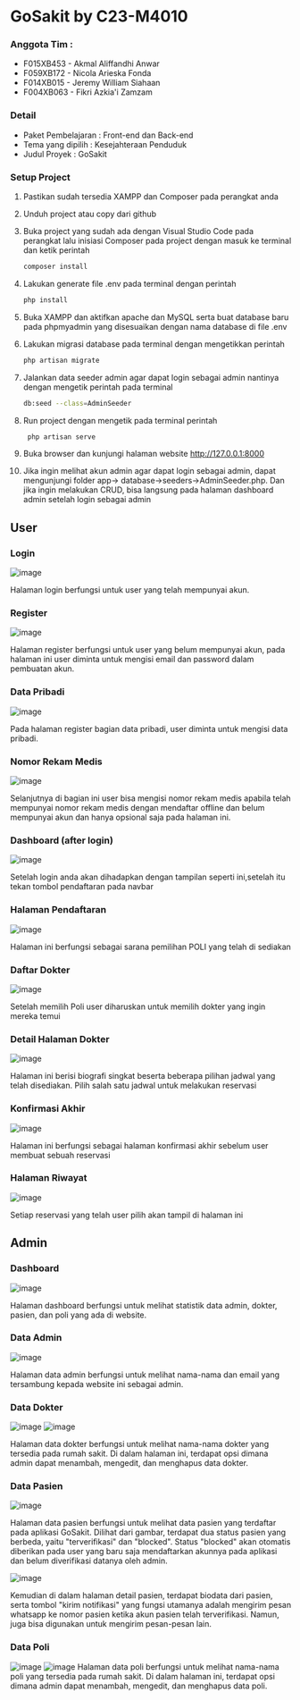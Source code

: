 # GoSakit by C23-M4010
### Anggota Tim :
- F015XB453 - Akmal Aliffandhi Anwar
- F059XB172 - Nicola Arieska Fonda
- F014XB015 - Jeremy William Siahaan
- F004XB063 - Fikri Azkia'i Zamzam

### Detail
- Paket Pembelajaran : Front-end dan Back-end
- Tema yang dipilih : Kesejahteraan Penduduk
- Judul Proyek : GoSakit


### Setup Project

1. Pastikan sudah tersedia XAMPP dan Composer pada perangkat anda

2. Unduh project atau copy dari github 

3. Buka project yang sudah ada dengan Visual Studio Code pada perangkat lalu inisiasi Composer pada project dengan masuk ke terminal dan ketik perintah 
     ```bash
    composer install

4. Lakukan generate file .env pada terminal dengan perintah 
    ```bash
    php install 

5. Buka XAMPP dan aktifkan apache dan MySQL serta buat database baru pada phpmyadmin yang disesuaikan dengan nama database di file .env

6. Lakukan migrasi database pada terminal dengan mengetikkan perintah 
     ```bash
    php artisan migrate

7. Jalankan data seeder admin agar dapat login sebagai admin nantinya dengan mengetik perintah pada terminal
    ```bash
    db:seed --class=AdminSeeder

8. Run project dengan mengetik pada terminal perintah
   ```bash
    php artisan serve

9. Buka browser dan kunjungi halaman website http://127.0.0.1:8000 

10. Jika ingin melihat akun admin agar dapat login sebagai admin, dapat mengunjungi folder app-> database->seeders->AdminSeeder.php. Dan jika ingin melakukan CRUD, bisa langsung pada halaman dashboard admin setelah login sebagai admin 

## User

### Login
![image](https://github.com/Nicolarieska/Capstone/assets/90572183/aa44639d-515b-437c-8a83-54de3c4676f4)

Halaman login berfungsi untuk user yang telah mempunyai akun.


### Register
![image](https://github.com/Nicolarieska/Capstone/assets/90572183/c09ad34a-61a2-4fcd-ac40-e0b3b05be89f)

Halaman register berfungsi untuk user yang belum mempunyai akun, pada halaman ini user diminta untuk mengisi email dan password dalam pembuatan akun.


### Data Pribadi
![image](https://github.com/Nicolarieska/Capstone/assets/90572183/f954ab34-13dc-4d97-9266-f5cc084ebf23)

Pada halaman register bagian data pribadi, user diminta untuk mengisi data pribadi.

### Nomor Rekam Medis
![image](https://github.com/Nicolarieska/Capstone/assets/90572183/4141a6bb-563e-49a1-9d04-62056395a0be)

Selanjutnya di bagian ini user bisa mengisi nomor rekam medis apabila telah mempunyai nomor rekam medis dengan mendaftar offline dan belum mempunyai akun dan hanya opsional saja pada halaman ini.

### Dashboard (after login)
![image](https://github.com/Nicolarieska/Capstone/assets/80694693/4892ab23-07dc-4068-a060-8270b0f3be0b)

Setelah login anda akan dihadapkan dengan tampilan seperti ini,setelah itu tekan tombol pendaftaran pada navbar

### Halaman Pendaftaran
![image](https://github.com/Nicolarieska/Capstone/assets/80694693/fa5f6cce-f1bd-483c-b20b-1797ee97d6c3)

Halaman ini berfungsi sebagai sarana pemilihan POLI yang telah di sediakan
### Daftar Dokter
![image](https://github.com/Nicolarieska/Capstone/assets/80694693/b82ed14f-515b-4098-ad0b-adf18be6028e)

Setelah memilih Poli user diharuskan untuk memilih dokter yang ingin mereka temui

### Detail Halaman Dokter
![image](https://github.com/Nicolarieska/Capstone/assets/80694693/69e1c770-a0ec-438d-bafa-00697dcb6efd)

Halaman ini berisi biografi singkat beserta beberapa pilihan jadwal yang telah disediakan. Pilih salah satu jadwal untuk melakukan reservasi

### Konfirmasi Akhir
![image](https://github.com/Nicolarieska/Capstone/assets/80694693/a4127f50-7716-4fd9-8403-1530d41262bd)

Halaman ini berfungsi sebagai halaman konfirmasi akhir sebelum user membuat sebuah reservasi

### Halaman Riwayat
![image](https://github.com/Nicolarieska/Capstone/assets/80694693/aa294231-cd49-418c-ab4a-e16cb18922e7)

Setiap reservasi yang telah user pilih akan tampil di halaman ini

## Admin

### Dashboard
![image](https://github.com/Nicolarieska/Capstone/assets/90572183/3fd5216e-06a0-4a90-aa75-1055643b6b05)

Halaman dashboard berfungsi untuk melihat statistik data admin, dokter, pasien, dan poli yang ada di website.

### Data Admin
![image](https://github.com/Nicolarieska/Capstone/assets/90572183/2aa8d458-1d85-4331-96c5-8f56df186a37)

Halaman data admin berfungsi untuk melihat nama-nama dan email yang tersambung kepada website ini sebagai admin.

### Data Dokter
![image](https://github.com/Nicolarieska/Capstone/assets/90572183/6b78040b-f86e-437d-ba1a-1b70a2bb1ac3)
![image](https://github.com/Nicolarieska/Capstone/assets/90572183/6c069f68-79c1-4482-8b8c-9e00abc08c31)

Halaman data dokter berfungsi untuk melihat nama-nama dokter yang tersedia pada rumah sakit. Di dalam halaman ini, terdapat opsi dimana admin dapat menambah, mengedit, dan menghapus data dokter.

### Data Pasien
![image](https://github.com/Nicolarieska/Capstone/assets/90572183/d7be39f3-dcad-4683-84bd-61032877c22c)

Halaman data pasien berfungsi untuk melihat data pasien yang terdaftar pada aplikasi GoSakit. Dilihat dari gambar, terdapat dua status pasien yang berbeda, yaitu "terverifikasi" dan "blocked". Status "blocked" akan otomatis diberikan pada user yang baru saja mendaftarkan akunnya pada aplikasi dan belum diverifikasi datanya oleh admin.

![image](https://github.com/Nicolarieska/Capstone/assets/90572183/2aa2bdae-7f63-450c-9063-14796d772702)

Kemudian di dalam halaman detail pasien, terdapat biodata dari pasien, serta tombol "kirim notifikasi" yang fungsi utamanya adalah mengirim pesan whatsapp ke nomor pasien ketika akun pasien telah terverifikasi. Namun, juga bisa digunakan untuk mengirim pesan-pesan lain.

### Data Poli
![image](https://github.com/Nicolarieska/Capstone/assets/90572183/241752f5-dd16-405e-999b-4e4e0d29f61d)
![image](https://github.com/Nicolarieska/Capstone/assets/90572183/9822c28d-cfbd-4bac-9f62-98e28cf79231)
Halaman data poli berfungsi untuk melihat nama-nama poli yang tersedia pada rumah sakit. Di dalam halaman ini, terdapat opsi dimana admin dapat menambah, mengedit, dan menghapus data poli.
